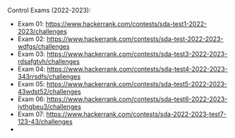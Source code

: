 Control Exams (2022-2023):
- Exam 01: https://www.hackerrank.com/contests/sda-test1-2022-2023/challenges
- Exam 02: https://www.hackerrank.com/contests/sda-test-2022-2023-wdfgs/challenges
- Exam 03: https://www.hackerrank.com/contests/sda-test3-2022-2023-rdsafgtvh/challenges 
- Exam 04: https://www.hackerrank.com/contests/sda-test4-2022-2023-343rrsdfs/challenges
- Exam 05: https://www.hackerrank.com/contests/sda-test5-2022-2023-43wdst52/challenges
- Exam 06: https://www.hackerrank.com/contests/sda-test6-2022-2023-iythgbeu3/challenges
- Exam 07: https://www.hackerrank.com/contests/sda-2022-2023-test7-123-43/challenges
- 